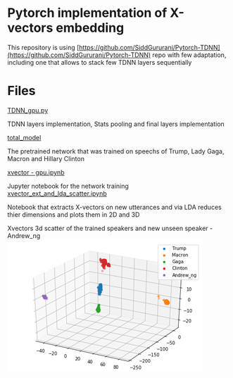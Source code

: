 ﻿# Pytorch implementation of X-vectors embedding

This repository is using [https://github.com/SiddGururani/Pytorch-TDNN](https://github.com/SiddGururani/Pytorch-TDNN) repo with few adaptation, including one that allows to stack few TDNN layers sequentially 


# Files

[TDNN_gpu.py](https://github.com/Dannynis/xvector_pytorch/blob/master/TDNN_gpu.py "TDNN_gpu.py")

TDNN layers implementation, Stats pooling and final layers implementation

[total_model](https://github.com/Dannynis/xvector_pytorch/blob/master/total_model "total_model")

The pretrained network that was trained on speechs of Trump, Lady Gaga, Macron and Hillary Clinton

[xvector - gpu.ipynb](https://github.com/Dannynis/xvector_pytorch/blob/master/xvector%20-%20gpu.ipynb "xvector - gpu.ipynb")

Jupyter notebook for the network training
[xvector_ext_and_lda_scatter.ipynb](https://github.com/Dannynis/xvector_pytorch/blob/master/xvector_ext_and_lda_scatter.ipynb "xvector_ext_and_lda_scatter.ipynb")

Notebook that extracts X-vectors on new utterances and via LDA reduces thier dimensions and plots them in 2D and 3D

Xvectors 3d scatter of the trained speakers and new unseen speaker - Andrew_ng
![lda-3dim-with-andrew.png](https://github.com/Dannynis/xvector_pytorch/blob/master/lda-3dim-with-andrew.png?raw=true) 

